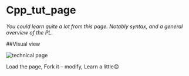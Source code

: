 # Cpp_tut_page
<i>You could learn quite a lot from this page. Notably syntax, and a general overview of the PL.</i>

##Visual view

![technical page](https://user-images.githubusercontent.com/60319503/110203354-fa408700-7e6d-11eb-8056-6b8db909e502.JPG)

Load the page, Fork it – modify, Learn a little😊
